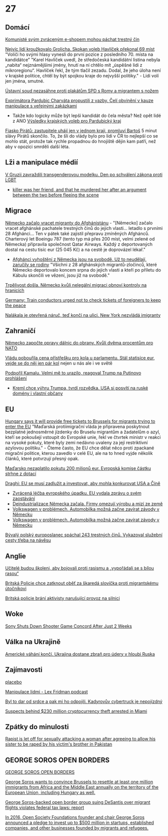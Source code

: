 # 27 

## Domácí

[Komunisté svým zvráceným e-shopem mohou páchat trestný čin](https://www.novinky.cz/clanek/domaci-komuniste-svym-zvracenym-e-shopem-mohou-pachat-trestny-cin-40489621)

[Nejvíc lidí kroužkovalo Grolicha. Skokan voleb Havlíček překonal 69 míst](https://www.idnes.cz/volby/preferencni-hlasy-grolich.A240922_081041_volby_sdlk) "Voliči ho svými hlasy vynesli do první pozice z posledního 70. místa na kandidátce" "Karel Havlíček uvedl, že středočeská kandidátní listina nebyla „nabita“ nejznámějšími jmény, hnutí na ní chtělo mít „úspěšné lidi z mikroregionu“. Havlíček řekl, že tým tlačil zezadu. Dodal, že jeho úloha není v krajské politice, chtěl by být spojkou kraje do nejvyšší politiky." - Lidi volí jen jména, smutné.

[Ústavní soud nezasáhne proti plakátům SPD s Romy a migrantem s nožem](https://www.idnes.cz/zpravy/domaci/volby-kampan-spd-rasismus-ustavni-soud.A240920_090653_domaci_tbr)

[Exprimátora Pardubic Charváta propustili z vazby. Čelí obvinění v kauze manipulace s veřejnými zakázkami ](https://www.irozhlas.cz/zpravy-domov/martin-charvat-kauza-pardubice-exprimator_2401221123_ako)
  * Takže kdo logicky může být lepší kandidát do čela města? Než opět lidé z ANO [Výsledky krajských voleb pro Pardubický kraj](https://www.idnes.cz/volby/krajske/2024?t=vysledky-kraj&o=8&kraj=pardubicky-kraj)

[Fiasko Pirátů: zastupitele uhájí jen v jednom kraji, promluví Bartoš](https://www.idnes.cz/volby/krajske-a-senatni-volby-pirati-stab-ivan-bartos.A240920_110944_volby_chtl) 5 minut slávy Pirátů skončilo. To, že šli do vlády bylo pro lidi v ČR to nejlepší co se mohlo stát, protože tak rychle propadnou do hnojiště dějin kam patří, než aby v opozici smrděli další léta.

## Lži a manipulace médií

[V Gruzii zavraždili transgenderovou modelku. Den po schválení zákona proti LGBT](https://www.idnes.cz/zpravy/zahranicni/gruzie-vrazda-transgender-modelky-kesaire-abramidzeove.A240920_060120_zahranicni_ijan)
 * [killer was her friend, and that he murdered her after an argument between the two before fleeing the scene](https://www.advocate.com/crime/georgia-trans-woman-murder-kesaria-abramidze)

## Migrace

[Německo začalo vracet migranty do Afghánistánu](https://www.novinky.cz/clanek/zahranicni-nemecko-zacalo-vracet-migranty-do-afghanistanu-40486060) - "[Německo] začalo vracet afghánské pachatele trestných činů do jejich vlasti... letadlo s prvními 28 Afghánci... Ten v pátek také zajistil přepravu zmíněných Afghánců. Charterový let Boeingu 787 (tento typ má přes 200 míst, velmi zelené od Německa) připravila společnost Qatar Airways. Každý z deportovaných dostal na cestu tisíc eur (25 045 Kč) a na cestě je doprovázel lékař."
  * [Afghánci vyhoštění z Německa jsou na svobodě. Už to neudělají, zaručily se rodiny](https://www.novinky.cz/clanek/zahranicni-evropa-cast-z-afghancu-vyhostenych-z-nemecka-je-zrejme-opet-na-svobode-40487042) "Všichni z 28 afghánských migrantů-zločinců, které Německo deportovalo koncem srpna do jejich vlasti a kteří po příletu do Kábulu skončili ve vězení, jsou již na svobodě."

[Trpělivost došla. Německo kvůli nelegální migraci obnoví kontroly na hranicích](https://www.idnes.cz/zpravy/zahranicni/nemecko-faeserova-kontroly-hranice-migrace.A240909_154258_zahranicni_rtn)

[Germany: Train conductors urged not to check tickets of foreigners to keep the peace](https://rmx.news/article/germany-train-conductors-urged-not-to-check-tickets-of-foreigners-to-keep-the-peace/)

[Nalákala je otevřená náruč, teď končí na ulici. New York nezvládá imigranty](https://www.idnes.cz/zpravy/zahranicni/new-york-migrace-azylovy-dum-pomoc.A240908_194548_zahranicni_mejt?zdroj=sph_hp)

##  Zahraničí

[Německo započte opravy dálnic do obrany. Kvůli dvěma procentům pro NATO](https://www.novinky.cz/clanek/zahranicni-evropa-nemecko-zapocte-opravy-dalnic-do-obrany-kvuli-dvema-procentum-pro-nato-40486990)

[Vládu pobouřila cena přístřešku pro kola u parlamentu. Stál statisíce eur, vejde se do něj jen pár kol](https://www.echo24.cz/a/HJKks/zpravy-svet-irskou-vladu-pobourila-cena-pristresku-pro-kola-u-parlamentu) nejen u nás ale i ve světě

[Podpořil Kamalu. Velmi mě to urazilo, reagoval Trump na Putinovo prohlášení](https://www.idnes.cz/zpravy/zahranicni/trump-putin-usa-harrisova-prezidentske-volby-2024-ukrajina-valka-sankce.A240909_093910_zahranicni_jhr)
  * [Kreml chce výhru Trumpa, tvrdí rozvědka. USA si posvítí na ruské domény i vlastní občany](https://cnn.iprima.cz/kreml-chce-vyhru-trumpa-tvrdi-rozvedka-usa-si-posviti-na-ruske-domeny-i-vlastni-obcany-446836)

## EU

[Hungary says it will provide free tickets to Brussels for migrants trying to enter the EU](https://apnews.com/article/hungary-orban-eu-migration-fines-ae7e763618b0630dc947068b261de958) "Maďarská protiimigrační vláda je připravena poskytnout bezplatné jednosměrné jízdenky do Bruselu migrantům a žadatelům o azyl, kteří se pokoušejí vstoupit do Evropské unie, řekl ve čtvrtek ministr v reakci na vysoké pokuty, které byly zemi nedávno uvaleny za její restriktivní azylovou politiku." - Čteme často, že EU chce dělat něco proti zpackané migrační politice, kterou zavedlo v celé EU, ale na to hned vyjde několik článků, které potvrzují přesný opak.

[Maďarsko nezaplatilo pokutu 200 milionů eur. Evropská komise částku strhne z dotací](https://www.irozhlas.cz/zpravy-svet/madarsko-nezaplatilo-pokutu-200-milionu-eur_2409181601_elev)

[Draghi: EU se musí zadlužit a investovat, aby mohla konkurovat USA a Číně](https://www.novinky.cz/clanek/ekonomika-draghi-eu-se-musi-zadluzit-a-investovat-aby-mohla-konkurovat-usa-a-cine-40487321)
  * [Zvrácená léčba evropského úpadku. EU vydala zprávu o svém zaostávání](https://www.e15.cz/nazory-a-analyzy/zvracena-lecba-evropskeho-upadku-eu-vydala-zpravu-o-svem-zaostavani-1418524)
  * [Deindustrializace Německa začala. Firmy omezují výrobu a mizí ze země](https://www.idnes.cz/ekonomika/zahranicni/nemecko-firmy-energetika-ceny-klima-investice-pruzkum.A240911_160810_eko-zahranicni_jla)
  * [Volkswagen v problémech. Automobilka možná začne zavírat závody v Německu](https://forbes.cz/volkswagen-v-krizi-automobilka-varuje-pred-moznym-uzaviranim-zavodu-v-nemecku/)
  * [Volkswagen v problémech. Automobilka možná začne zavírat závody v Německu](https://forbes.cz/volkswagen-v-krizi-automobilka-varuje-pred-moznym-uzaviranim-zavodu-v-nemecku/)

[Bývalý polský europoslanec spáchal 243 trestných činů. Vykazoval služební cesty třeba na návěsu](https://www.irozhlas.cz/zpravy-svet/ryszard-czarnecki-sluzebni-cesty-eu-evropska-unie_2409091059_ako)

## Anglie

[Učitelé budou školeni, aby bojovali proti rasismu a „vypořádali se s bílou rasou“](https://www.echo24.cz/a/HrsTt/zpravy-svet-ucitele-v-britanii-budou-skoleni-aby-bojovali-proti-rasismu-a-vyporadali-se-s-bilou-rasou)

[Britská Policie chce zatknout oběť za škaredá slovíčka proti migrantskému útočníkovi](https://www.youtube.com/shorts/xGFEbbFCqk0)

[Britská policie brání aktivisty narušující provoz na silnici](https://www.youtube.com/shorts/wa9t0SIVaqM)

## Woke
[Sony Shuts Down Shooter Game Concord After Just 2 Weeks](https://www.cnet.com/tech/gaming/sony-shuts-down-shooter-game-concord-after-just-two-weeks/)

## Válka na Ukrajině

[Americké váhání končí. Ukrajina dostane zbraň pro údery v hloubi Ruska](https://www.idnes.cz/zpravy/zahranicni/rusko-ukrajina-atacms-jassm-storm-shadow-cile-seznam-povoleni-usa.A240903_104112_zahranicni_aha)

## Zajímavosti

[placebo](https://youtube.com/shorts/hU9-DDFkaDk?si=rMDsoxJ0M3aJ6mFs)

[Manipulace lidmi - Lex Fridman podcast](https://www.youtube.com/watch?v=08s6NlHV41U)

[Byl to dar od srdce a pak mi ho odpojili. Kadyrovův cybertruck je nepojízdný](https://www.idnes.cz/zpravy/zahranicni/kadyrov-musk-cybertruck-tesla-cecensko.A240919_212242_zahranicni_svm)

[Suspects behind $230 million cryptocurrency theft arrested in Miami](https://www.bleepingcomputer.com/news/security/suspects-behind-230-million-cryptocurrency-theft-arrested-in-miami/)

## Zpátky do minulosti

[Rapist is let off for sexually attacking a woman after agreeing to allow his sister to be raped by his victim's brother in Pakistan](https://www.dailymail.co.uk/news/article-5544481/Rapist-let-agreeing-allow-sister-raped-victims-brother-Pakistan.html)

## GEORGE SOROS OPEN BORDERS

[GEORGE SOROS OPEN BORDERS](https://www.google.com/search?client=firefox-b-d&q=george+soros+open+border)

[George Soros wants to convince Brussels to resettle at least one million immigrants from Africa and the Middle East annually on the territory of the European Union, including Hungary as well.](https://abouthungary.hu/news-in-brief/national-consultation-on-the-soros-plan)

[George Soros-backed open border group suing DeSantis over migrant flights violates federal tax laws: report](https://www.foxnews.com/politics/george-soros-backed-open-border-group-suing-desantis-migrant-flights-violates-federal-tax-laws-report)

[In 2016, Open Society Foundations founder and chair George Soros announced a pledge to invest up to $500 million in startups, established companies, and other businesses founded by migrants and refugees.](https://missioninvestors.org/resources/george-soros-founder-open-society-foundations-invests-500m-refugees)
 
